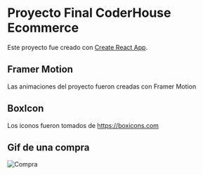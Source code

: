 # Proyecto Final CoderHouse Ecommerce

Este proyecto fue creado con [Create React App](https://github.com/facebook/create-react-app).

## Framer Motion

Las animaciones del proyecto fueron creadas con Framer Motion

## BoxIcon

Los iconos fueron tomados de https://boxicons.com

## Gif de una compra

![Compra](https://user-images.githubusercontent.com/71514390/173469857-e85a759b-7ce9-47d5-bf61-e4470c0d46f6.gif)


